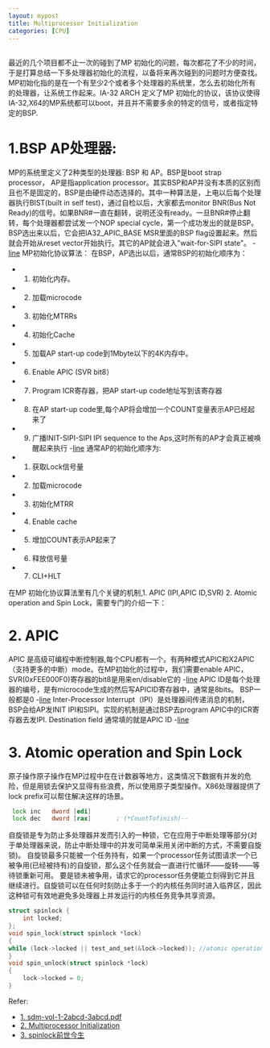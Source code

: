```yaml
---
layout: mypost
title: Multiprocessor Initialization
categories: [CPU]
---
```


## 
最近的几个项目都不止一次的碰到了MP 初始化的问题，每次都花了不少的时间，于是打算总结一下多处理器初始化的流程，以备将来再次碰到的问题时方便查找。
MP初始化指的是在一个有至少2个或者多个处理器的系统里，怎么去初始化所有的处理器，让系统工作起来。IA-32 ARCH 定义了MP 初始化的协议，该协议使得IA-32,X64的MP系统都可以boot，并且并不需要多余的特定的信号，或者指定特定的BSP.

# **1.BSP AP处理器:**
MP的系统里定义了2种类型的处理器: BSP 和 AP。BSP是boot strap processor， AP是指application processor。其实BSP和AP并没有本质的区别而且也不是固定的，BSP是由硬件动态选择的。其中一种算法是，上电以后每个处理器执行BIST(built in self test)，通过自检以后，大家都去monitor BNR(Bus Not Ready)的信号。如果BNR#一直在翻转，说明还没有ready。一旦BNR#停止翻转，每个处理器都尝试发一个NOP special cycle，第一个成功发出的就是BSP。BSP选出来以后，它会把IA32_APIC_BASE MSR里面的BSP flag设置起来。然后就会开始从reset vector开始执行。其它的AP就会进入"wait-for-SIPI state"。
	-[line](mp.png)
MP初始化协议算法：
在BSP，AP选出以后，通常BSP的初始化顺序为：
- 1. 初始化内存。
- 2. 加载microcode
- 3. 初始化MTRRs
- 4. 初始化Cache
- 5. 加载AP start-up code到1Mbyte以下的4K内存中。
- 6. Enable APIC (SVR bit8）
- 7. Program ICR寄存器，把AP start-up code地址写到该寄存器
- 8. 在AP start-up code里,每个AP将会增加一个COUNT变量表示AP已经起来了
- 9. 广播INIT-SIPI-SIPI IPI sequence to the Aps,这时所有的AP才会真正被唤醒起来执行
	-[line](init-sipi-sipi.png)
通常AP的初始化顺序为:
- 1. 获取Lock信号量
- 2. 加载microcode
- 3. 初始化MTRR
- 4. Enable cache
- 5. 增加COUNT表示AP起来了
- 6. 释放信号量
- 7. CLI+HLT

在MP 初始化协议算法里有几个关键的机制,1. APIC (IPI,APIC ID,SVR) 2. Atomic operation and Spin Lock，需要专门的介绍一下：

# **2. APIC**
APIC 是高级可编程中断控制器,每个CPU都有一个。有两种模式APIC和X2APIC（支持更多的中断）mode。在MP初始化的过程中，我们需要enable APIC，SVR(0xFEE000F0)寄存器的bit8是用来en/disable它的
	-[line](lapic.png)
APIC ID是每个处理器的编号，是有microcode生成的然后写APICID寄存器中，通常是8bits。 BSP一般都是0
	-[line](apicid.png)
Inter-Processor Interrupt（IPI）是处理器间传递消息的机制，BSP会给AP发INIT IPI和SIPI。实现的机制是通过BSP去program APIC中的ICR寄存器去发IPI. Destination field 通常填的就是APIC ID
	-[line](icr.png)

# **3.  Atomic operation and Spin Lock**
原子操作原子操作在MP过程中在在计数器等地方，这类情况下数据有并发的危险，但是用锁去保护又显得有些浪费，所以使用原子类型操作。X86处理器提供了lock prefix可以帮住解决这样的场景。
```asm
 lock inc   dword [edi]
 lock dec   dword [rax]       ; (*CountTofinish)--
```
自旋锁是专为防止多处理器并发而引入的一种锁，它在应用于中断处理等部分(对于单处理器来说，防止中断处理中的并发可简单采用关闭中断的方式，不需要自旋锁)。
自旋锁最多只能被一个任务持有，如果一个processor任务试图请求一个已被争用(已经被持有)的自旋锁，那么这个任务就会一直进行忙循环——旋转——等待锁重新可用。
要是锁未被争用，请求它的processor任务便能立刻得到它并且继续进行。自旋锁可以在任何时刻防止多于一个的内核任务同时进入临界区，因此这种锁可有效地避免多处理器上并发运行的内核任务竞争共享资源。
```c
struct spinlock {
	int locked;
};
void spin_lock(struct spinlock *lock)
{
while (lock->locked || test_and_set(&lock->locked)); //atomic operation
}
void spin_unlock(struct spinlock *lock)
{
	lock->locked = 0;
}
```
Refer: 
- [1. sdm-vol-1-2abcd-3abcd.pdf](https://software.intel.com/sites/default/files/managed/39/c5/325462-sdm-vol-1-2abcd-3abcd.pdf) 
- [2. Multiprocessor Initialization](https://www.cs.usfca.edu/~cruse/cs630f08/lesson22.ppt)
- [3. spinlock前世今生](https://zhuanlan.zhihu.com/p/133445693)




